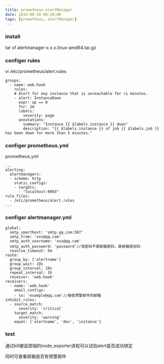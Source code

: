 ```yaml
---
title: prometheus-alertManager
date: 2019-08-28 08:20:00
tags: [prometheus, alertManager]
---
```

### install 

tar xf alertmanager-x.x.x.linux-amd64.tar.gz

### configer rules
vi /etc/prometheus/alert.rules
```
groups:
  - name: web.hook
    rules:
    # Alert for any instance that is unreachable for >1 minutes.
    - alert: InstanceDown
      expr: up == 0
      for: 1m
      labels:
        severity: page
      annotations:
        summary: "Instance {{ $labels.instance }} down"
        description: "{{ $labels.instance }} of job {{ $labels.job }} has been down for more than 5 minutes."
```

### configer prometheus.yml
prometheus.yml
```
...
alerting:
  alertmanagers:
  - scheme: http
    static_configs:
    - targets:
      - "localhost:9093"
rule_files:
  - /etc/prometheus/alert.rules
...
```

### configer alertmanager.yml
```
global:
  smtp_smarthost: 'smtp.qq.com:587'
  smtp_from: 'xxx@qq.com'
  smtp_auth_username: 'xxx@qq.com'
  smtp_auth_password: 'password'//该密码不是邮箱密码，是邮箱授权码
  resolve_timeout: 5m
route:
  group_by: ['alertname']
  group_wait: 10s
  group_interval: 10s
  repeat_interval: 1h
  receiver: 'web.hook'
receivers:
  - name: 'web.hook'
    email_configs:
    - to: 'example@qq.com'//接收预警邮件的邮箱
inhibit_rules:
  - source_match:
      severity: 'critical'
    target_match:
      severity: 'warning'
    equal: ['alertname', 'dev', 'instance']
```

### test
通过kill被监控端的node_exporter进程可以试验alert是否成功绑定

同时可查看邮箱是否有预警邮件
